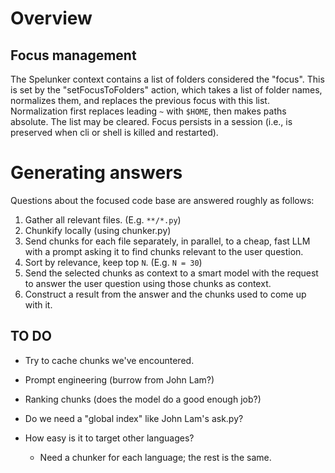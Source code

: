 # Overview

## Focus management

The Spelunker context contains a list of folders considered the "focus".
This is set by the "setFocusToFolders" action, which takes a list of folder names,
normalizes them, and replaces the previous focus with this list.
Normalization first replaces leading `~` with `$HOME`, then makes paths absolute.
The list may be cleared.
Focus persists in a session (i.e., is preserved when cli or shell is killed and restarted).

# Generating answers

Questions about the focused code base are answered roughly as follows:

1. Gather all relevant files. (E.g. `**/*.py`)
2. Chunkify locally (using chunker.py)
3. Send chunks for each file separately, in parallel, to a cheap, fast LLM
   with a prompt asking it to find chunks relevant to the user question.
4. Sort by relevance, keep top `N`. (E.g. `N = 30`)
6. Send the selected chunks as context to a smart model
   with the request to answer the user question using those chunks as context.
7. Construct a result from the answer and the chunks used to come up with it.

## TO DO

- Try to cache chunks we've encountered.
- Prompt engineering (burrow from John Lam?)
- Ranking chunks (does the model do a good enough job?)
- Do we need a "global index" like John Lam's ask.py?

- How easy is it to target other languages?
  - Need a chunker for each language; the rest is the same.
